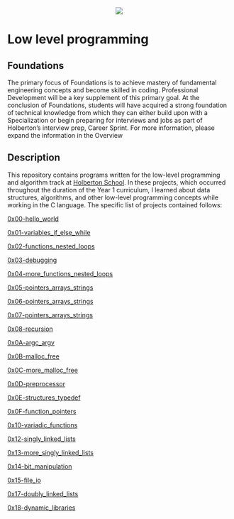 
<div align="center"><img src="https://i.ibb.co/jLM7TD0/programming-Algorithm.png"></div>

# Low level programming

## Foundations

The primary focus of Foundations is to achieve mastery of fundamental engineering concepts and become skilled in coding. Professional Development will be a key supplement of this primary goal. At the conclusion of Foundations, students will have acquired a strong foundation of technical knowledge from which they can either build upon with a Specialization or begin preparing for interviews and jobs as part of Holberton’s interview prep, Career Sprint. For more information, please expand the information in the Overview


## Description
This repository contains programs written for the low-level programming and algorithm track at [Holberton School](https://www.holbertonschool.com/). In these projects, which occurred throughout the duration of the Year 1 curriculum, I learned about data structures, algorithms, and other low-level programming concepts while working in the C language. The specific list of projects contained follows:

[0x00-hello_world](https://github.com/JulianMendezw/holbertonschool-low_level_programming/tree/master/0x00-hello_world "0x00-hello_world")

[0x01-variables_if_else_while](https://github.com/JulianMendezw/holbertonschool-low_level_programming/tree/master/0x01-variables_if_else_while "0x01-variables_if_else_while")

[0x02-functions_nested_loops](https://github.com/JulianMendezw/holbertonschool-low_level_programming/tree/master/0x02-functions_nested_loops "0x02-functions_nested_loops")

[0x03-debugging](https://github.com/JulianMendezw/holbertonschool-low_level_programming/tree/master/0x03-debugging "0x03-debugging")

[0x04-more_functions_nested_loops](https://github.com/JulianMendezw/holbertonschool-low_level_programming/tree/master/0x04-more_functions_nested_loops "0x04-more_functions_nested_loops")

[0x05-pointers_arrays_strings](https://github.com/JulianMendezw/holbertonschool-low_level_programming/tree/master/0x05-pointers_arrays_strings "0x05-pointers_arrays_strings")

[0x06-pointers_arrays_strings](https://github.com/JulianMendezw/holbertonschool-low_level_programming/tree/master/0x06-pointers_arrays_strings "0x06-pointers_arrays_strings")

[0x07-pointers_arrays_strings](https://github.com/JulianMendezw/holbertonschool-low_level_programming/tree/master/0x07-pointers_arrays_strings "0x07-pointers_arrays_strings")

[0x08-recursion](https://github.com/JulianMendezw/holbertonschool-low_level_programming/tree/master/0x08-recursion "0x08-recursion")

[0x0A-argc_argv](https://github.com/JulianMendezw/holbertonschool-low_level_programming/tree/master/0x0A-argc_argv "0x0A-argc_argv")

[0x0B-malloc_free](https://github.com/JulianMendezw/holbertonschool-low_level_programming/tree/master/0x0B-malloc_free "0x0B-malloc_free")

[0x0C-more_malloc_free](https://github.com/JulianMendezw/holbertonschool-low_level_programming/tree/master/0x0C-more_malloc_free "0x0C-more_malloc_free")

[0x0D-preprocessor](https://github.com/JulianMendezw/holbertonschool-low_level_programming/tree/master/0x0D-preprocessor "0x0D-preprocessor")

[0x0E-structures_typedef](https://github.com/JulianMendezw/holbertonschool-low_level_programming/tree/master/0x0E-structures_typedef "0x0E-structures_typedef")

[0x0F-function_pointers](https://github.com/JulianMendezw/holbertonschool-low_level_programming/tree/master/0x0F-function_pointers "0x0F-function_pointers")

[0x10-variadic_functions](https://github.com/JulianMendezw/holbertonschool-low_level_programming/tree/master/0x10-variadic_functions "0x10-variadic_functions")

[0x12-singly_linked_lists](https://github.com/JulianMendezw/holbertonschool-low_level_programming/tree/master/0x12-singly_linked_lists "0x12-singly_linked_lists")

[0x13-more_singly_linked_lists](https://github.com/JulianMendezw/holbertonschool-low_level_programming/tree/master/0x13-more_singly_linked_lists "0x13-more_singly_linked_lists")

[0x14-bit_manipulation](https://github.com/JulianMendezw/holbertonschool-low_level_programming/tree/master/0x14-bit_manipulation "0x14-bit_manipulation")

[0x15-file_io](https://github.com/JulianMendezw/holbertonschool-low_level_programming/tree/master/0x15-file_io "0x15-file_io")

[0x17-doubly_linked_lists](https://github.com/JulianMendezw/holbertonschool-low_level_programming/tree/master/0x17-doubly_linked_lists "0x17-doubly_linked_lists")

[0x18-dynamic_libraries](https://github.com/JulianMendezw/holbertonschool-low_level_programming/tree/master/0x18-dynamic_libraries "0x18-dynamic_libraries")
  
  
